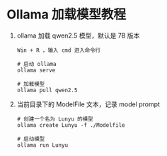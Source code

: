 # Ollama 加载模型教程

1. ollama 加载 qwen2.5 模型，默认是 7B 版本

   ```
   Win + R ，输入 cmd 进入命令行

   # 启动 ollama
   ollama serve

   # 加载模型
   ollama pull qwen2.5
   ```
2. 当前目录下的 ModelFile 文本，记录 model prompt

   ```
   # 创建一个名为 Lunyu 的模型
   ollama create Lunyu -f ./Modelfile

   # 启动模型
   ollama run Lunyu
   ```
